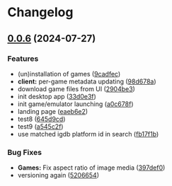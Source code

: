 # Changelog

## [0.0.6](https://github.com/JMBeresford/retrom/compare/client-v0.0.5...client-v0.0.6) (2024-07-27)


### Features

* (un)installation of games ([9cadfec](https://github.com/JMBeresford/retrom/commit/9cadfecfda1d37772f421ede34d9635dea1f69a0))
* **client:** per-game metadata updating ([98d678a](https://github.com/JMBeresford/retrom/commit/98d678a7b92c42813734b7f921f7ebaba05ddd38))
* download game files from UI ([2904be3](https://github.com/JMBeresford/retrom/commit/2904be333986fc852f2221f33bd6595093dc565b))
* init desktop app ([33d0e3f](https://github.com/JMBeresford/retrom/commit/33d0e3f0f84e21acb1acceaccd86793b5fcd3d7e))
* init game/emulator launching ([a0c678f](https://github.com/JMBeresford/retrom/commit/a0c678fce30c7d85fbaea0a4d20441625abc9413))
* landing page ([eaeb6e2](https://github.com/JMBeresford/retrom/commit/eaeb6e2f44dd8696c88b9bd9c0b3702b4c7230cc))
* test8 ([645d9cd](https://github.com/JMBeresford/retrom/commit/645d9cd0195760425d4d61fcd8d6ebd6a125a92c))
* test9 ([a545c2f](https://github.com/JMBeresford/retrom/commit/a545c2fb1da97f884af64db53650dbec174df5dd))
* use matched igdb platform id in search ([fb17f1b](https://github.com/JMBeresford/retrom/commit/fb17f1b7292ca8c521a9af696fc2a5a320fe0703))


### Bug Fixes

* **Games:** Fix aspect ratio of image media ([397def0](https://github.com/JMBeresford/retrom/commit/397def0d1b5bcb27b7bec9e9f830257d33f9bd4b))
* versioning again ([5206654](https://github.com/JMBeresford/retrom/commit/5206654fb381c28f5950faa95f4a415dac3428e7))
